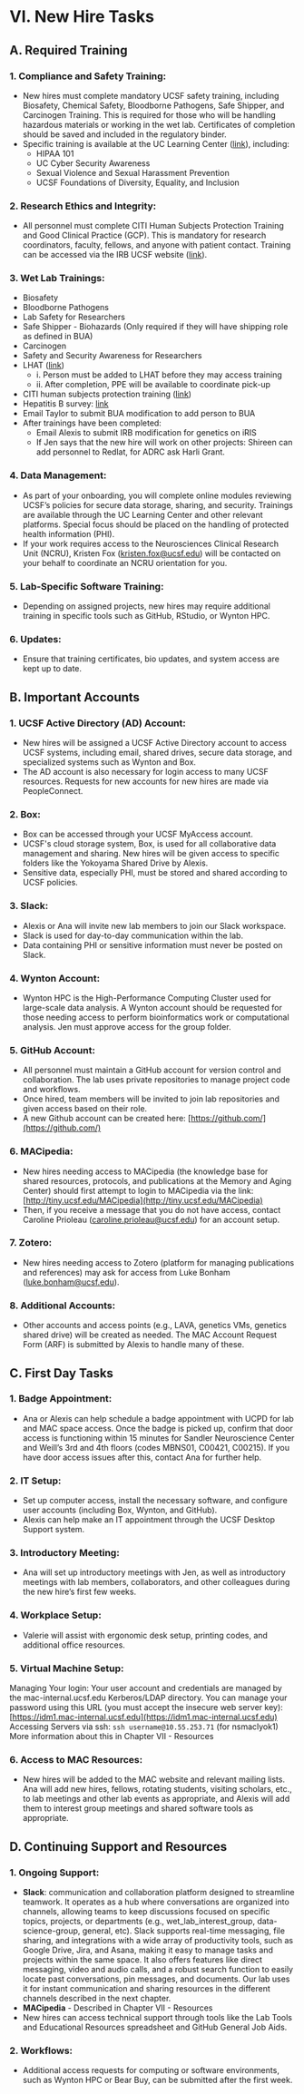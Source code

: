 # VI. New Hire Tasks

## A. Required Training

### 1. Compliance and Safety Training:
- New hires must complete mandatory UCSF safety training, including Biosafety, Chemical Safety, Bloodborne Pathogens, Safe Shipper, and Carcinogen Training. This is required for those who will be handling hazardous materials or working in the wet lab. Certificates of completion should be saved and included in the regulatory binder.
- Specific training is available at the UC Learning Center ([link](https://learningcenter.ucsfmedicalcenter.org/)), including:
  - HIPAA 101
  - UC Cyber Security Awareness
  - Sexual Violence and Sexual Harassment Prevention
  - UCSF Foundations of Diversity, Equality, and Inclusion

### 2. Research Ethics and Integrity:
- All personnel must complete CITI Human Subjects Protection Training and Good Clinical Practice (GCP). This is mandatory for research coordinators, faculty, fellows, and anyone with patient contact. Training can be accessed via the IRB UCSF website ([link](http://irb.ucsf.edu/citi-human-subjects-training)).

### 3. Wet Lab Trainings:
- Biosafety
- Bloodborne Pathogens
- Lab Safety for Researchers
- Safe Shipper - Biohazards (Only required if they will have shipping role as defined in BUA)
- Carcinogen
- Safety and Security Awareness for Researchers
- LHAT ([link](https://ehs.ucsf.edu/laboratory-coat-requests-new-researchers#))
  - i. Person must be added to LHAT before they may access training
  - ii. After completion, PPE will be available to coordinate pick-up
- CITI human subjects protection training ([link](https://irb.ucsf.edu/citi-human-subjects-training))
- Hepatitis B survey: [link](https://ohshepbsurvey.ucs)
- Email Taylor to submit BUA modification to add person to BUA
- After trainings have been completed:
  - Email Alexis to submit IRB modification for genetics on iRIS
  - If Jen says that the new hire will work on other projects: Shireen can add personnel to Redlat, for ADRC ask Harli Grant.

### 4. Data Management:
- As part of your onboarding, you will complete online modules reviewing UCSF’s policies for secure data storage, sharing, and security. Trainings are available through the UC Learning Center and other relevant platforms. Special focus should be placed on the handling of protected health information (PHI).
- If your work requires access to the Neurosciences Clinical Research Unit (NCRU), Kristen Fox (kristen.fox@ucsf.edu) will be contacted on your behalf to coordinate an NCRU orientation for you.

### 5. Lab-Specific Software Training:
- Depending on assigned projects, new hires may require additional training in specific tools such as GitHub, RStudio, or Wynton HPC.

### 6. Updates:
- Ensure that training certificates, bio updates, and system access are kept up to date.

## B. Important Accounts

### 1. UCSF Active Directory (AD) Account:
- New hires will be assigned a UCSF Active Directory account to access UCSF systems, including email, shared drives, secure data storage, and specialized systems such as Wynton and Box.
- The AD account is also necessary for login access to many UCSF resources. Requests for new accounts for new hires are made via PeopleConnect.

### 2. Box:
- Box can be accessed through your UCSF MyAccess account.
- UCSF's cloud storage system, Box, is used for all collaborative data management and sharing. New hires will be given access to specific folders like the Yokoyama Shared Drive by Alexis.
- Sensitive data, especially PHI, must be stored and shared according to UCSF policies.

### 3. Slack:
- Alexis or Ana will invite new lab members to join our Slack workspace.
- Slack is used for day-to-day communication within the lab.
- Data containing PHI or sensitive information must never be posted on Slack.

### 4. Wynton Account:
- Wynton HPC is the High-Performance Computing Cluster used for large-scale data analysis. A Wynton account should be requested for those needing access to perform bioinformatics work or computational analysis. Jen must approve access for the group folder.

### 5. GitHub Account:
- All personnel must maintain a GitHub account for version control and collaboration. The lab uses private repositories to manage project code and workflows.
- Once hired, team members will be invited to join lab repositories and given access based on their role.
- A new Github account can be created here: [https://github.com/](https://github.com/)

### 6. MACipedia:
- New hires needing access to MACipedia (the knowledge base for shared resources, protocols, and publications at the Memory and Aging Center) should first attempt to login to MACipedia via the link: [http://tiny.ucsf.edu/MACipedia](http://tiny.ucsf.edu/MACipedia)
- Then, if you receive a message that you do not have access, contact Caroline Prioleau (caroline.prioleau@ucsf.edu) for an account setup.

### 7. Zotero:
- New hires needing access to Zotero (platform for managing publications and references) may ask for access from Luke Bonham (luke.bonham@ucsf.edu).

### 8. Additional Accounts:
- Other accounts and access points (e.g., LAVA, genetics VMs, genetics shared drive) will be created as needed. The MAC Account Request Form (ARF) is submitted by Alexis to handle many of these.

## C. First Day Tasks

### 1. Badge Appointment:
- Ana or Alexis can help schedule a badge appointment with UCPD for lab and MAC space access. Once the badge is picked up, confirm that door access is functioning within 15 minutes for Sandler Neuroscience Center and Weill’s 3rd and 4th floors (codes MBNS01, C00421, C00215). If you have door access issues after this, contact Ana for further help.

### 2. IT Setup:
- Set up computer access, install the necessary software, and configure user accounts (including Box, Wynton, and GitHub).
- Alexis can help make an IT appointment through the UCSF Desktop Support system.

### 3. Introductory Meeting:
- Ana will set up introductory meetings with Jen, as well as introductory meetings with lab members, collaborators, and other colleagues during the new hire’s first few weeks.

### 4. Workplace Setup:
- Valerie will assist with ergonomic desk setup, printing codes, and additional office resources.

### 5. Virtual Machine Setup:
Managing Your login: Your user account and credentials are managed by the mac-internal.ucsf.edu Kerberos/LDAP directory. You can manage your password using this URL (you must accept the insecure web server key): [https://idm1.mac-internal.ucsf.edu](https://idm1.mac-internal.ucsf.edu)  
Accessing Servers via ssh: `ssh username@10.55.253.71` (for nsmaclyok1)  
More information about this in Chapter VII - Resources

### 6. Access to MAC Resources:
- New hires will be added to the MAC website and relevant mailing lists. Ana will add new hires, fellows, rotating students, visiting scholars, etc., to lab meetings and other lab events as appropriate, and Alexis will add them to interest group meetings and shared software tools as appropriate.

## D. Continuing Support and Resources

### 1. Ongoing Support:
- **Slack**: communication and collaboration platform designed to streamline teamwork. It operates as a hub where conversations are organized into channels, allowing teams to keep discussions focused on specific topics, projects, or departments (e.g., wet_lab_interest_group, data-science-group, general, etc). Slack supports real-time messaging, file sharing, and integrations with a wide array of productivity tools, such as Google Drive, Jira, and Asana, making it easy to manage tasks and projects within the same space. It also offers features like direct messaging, video and audio calls, and a robust search function to easily locate past conversations, pin messages, and documents. Our lab uses it for instant communication and sharing resources in the different channels described in the next chapter.
- **MACipedia** - Described in Chapter VII - Resources
- New hires can access technical support through tools like the Lab Tools and Educational Resources spreadsheet and GitHub General Job Aids.

### 2. Workflows:
- Additional access requests for computing or software environments, such as Wynton HPC or Bear Buy, can be submitted after the first week.
